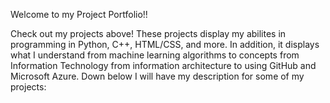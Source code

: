 Welcome to my Project Portfolio!!

Check out my projects above! These projects display my abilites in programming in Python, C++, HTML/CSS, and more. In addition, it displays what I understand from machine learning algorithms to concepts from
Information Technology from information architecture to using GitHub and Microsoft Azure. Down below I will have my description for some of my projects:

